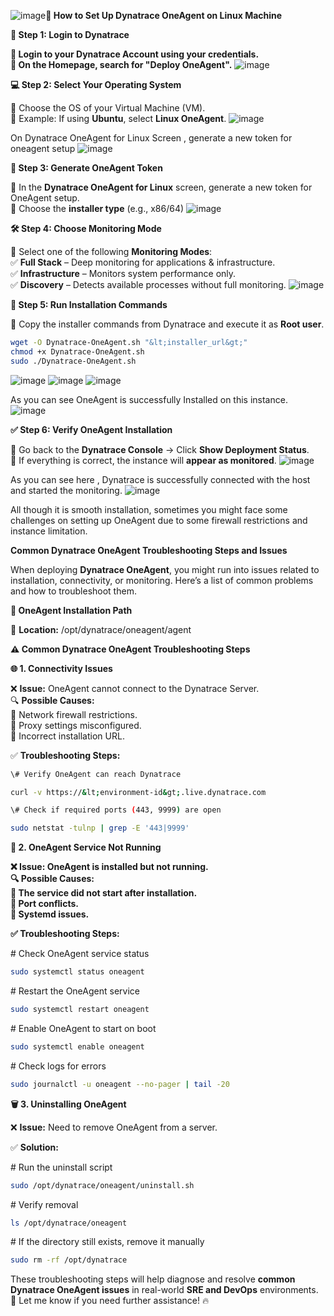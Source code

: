 ![image](https://github.com/user-attachments/assets/19caba51-b6c6-4c4e-81c7-f50647e4d95a)**🚀 How to Set Up Dynatrace OneAgent on Linux Machine**

**🔑 Step 1: Login to Dynatrace**

**🔹 Login to your Dynatrace Account using your credentials.  
🔹 On the Homepage, search for "Deploy OneAgent".**
![image](https://github.com/user-attachments/assets/aa749e31-98c8-444b-8a84-78c4cd708d10)

**💻 Step 2: Select Your Operating System**

🔹 Choose the OS of your Virtual Machine (VM).  
🔹 Example: If using **Ubuntu**, select **Linux OneAgent**.
![image](https://github.com/user-attachments/assets/4dfc68bb-05b9-46a7-9d8c-8793b4e85261)

On Dynatrace OneAgent for Linux Screen , generate a new token for oneagent setup
![image](https://github.com/user-attachments/assets/7a35866d-eb77-4a81-90fa-d1c7689c0770)

**🔑 Step 3: Generate OneAgent Token**

🔹 In the **Dynatrace OneAgent for Linux** screen, generate a new token for OneAgent setup.  
🔹 Choose the **installer type** (e.g., x86/64)
![image](https://github.com/user-attachments/assets/bef21089-262e-4ab1-a80e-53b1f864b0a8)

**🛠️ Step 4: Choose Monitoring Mode**

🔹 Select one of the following **Monitoring Modes**:  
✅ **Full Stack** – Deep monitoring for applications & infrastructure.  
✅ **Infrastructure** – Monitors system performance only.  
✅ **Discovery** – Detects available processes without full monitoring.
![image](https://github.com/user-attachments/assets/2b516d40-1cce-41b9-a356-7d9f1257bb23)

**📜 Step 5: Run Installation Commands**

🔹 Copy the installer commands from Dynatrace and execute it as **Root user**.
```bash
wget -O Dynatrace-OneAgent.sh "&lt;installer_url&gt;"
chmod +x Dynatrace-OneAgent.sh
sudo ./Dynatrace-OneAgent.sh
```
![image](https://github.com/user-attachments/assets/57e81662-ba88-4542-b986-61d22e8082b7)
![image](https://github.com/user-attachments/assets/0e4b2dca-155e-4ee9-9700-cd61308b0f6f)
![image](https://github.com/user-attachments/assets/b5ffdf39-177d-4586-bcd2-ee31b1b2e081)

As you can see OneAgent is successfully Installed on this instance.
![image](https://github.com/user-attachments/assets/2e4c2f34-10d1-4670-8535-d5a8a8362dbf)

**✅ Step 6: Verify OneAgent Installation**

🔹 Go back to the **Dynatrace Console** → Click **Show Deployment Status**.  
🔹 If everything is correct, the instance will **appear as monitored**.
![image](https://github.com/user-attachments/assets/2caf6eb5-8c55-4051-8ea9-15bb8ea40a88)

As you can see here , Dynatrace is successfully connected with the host and started the monitoring.
![image](https://github.com/user-attachments/assets/71e1c4ef-afea-4271-ab21-677216c8d6ff)

All though it is smooth installation, sometimes you might face some challenges on setting up OneAgent due to some firewall restrictions and instance limitation.

**Common Dynatrace OneAgent Troubleshooting Steps and Issues**

When deploying **Dynatrace OneAgent**, you might run into issues related to installation, connectivity, or monitoring. Here’s a list of common problems and how to troubleshoot them.

**📌 OneAgent Installation Path**

📍 **Location:** /opt/dynatrace/oneagent/agent

**⚠️ Common Dynatrace OneAgent Troubleshooting Steps**

**🌐 1. Connectivity Issues**

❌ **Issue:** OneAgent cannot connect to the Dynatrace Server.  
🔍 **Possible Causes:**  
🔹 Network firewall restrictions.  
🔹 Proxy settings misconfigured.  
🔹 Incorrect installation URL.

✅ **Troubleshooting Steps:**
```bash
\# Verify OneAgent can reach Dynatrace

curl -v https://&lt;environment-id&gt;.live.dynatrace.com

\# Check if required ports (443, 9999) are open

sudo netstat -tulnp | grep -E '443|9999'
```

**🔄 2. OneAgent Service Not Running**

**❌ Issue: OneAgent is installed but not running.  
🔍 Possible Causes:  
🔹 The service did not start after installation.  
🔹 Port conflicts.  
🔹 Systemd issues.**

**✅ Troubleshooting Steps:**

\# Check OneAgent service status
```bash
sudo systemctl status oneagent
```
\# Restart the OneAgent service
```bash
sudo systemctl restart oneagent
```
\# Enable OneAgent to start on boot
```bash
sudo systemctl enable oneagent
```
\# Check logs for errors
```bash
sudo journalctl -u oneagent --no-pager | tail -20
```
**🗑️ 3. Uninstalling OneAgent**

❌ **Issue:** Need to remove OneAgent from a server.

✅ **Solution:**

\# Run the uninstall script
```bash
sudo /opt/dynatrace/oneagent/uninstall.sh
```
\# Verify removal
```bash
ls /opt/dynatrace/oneagent
```
\# If the directory still exists, remove it manually
```bash
sudo rm -rf /opt/dynatrace
```
These troubleshooting steps will help diagnose and resolve **common Dynatrace OneAgent issues** in real-world **SRE and DevOps** environments. 🚀 Let me know if you need further assistance! 🔥
